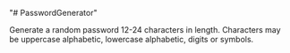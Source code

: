 "# PasswordGenerator" 

Generate a random password 12-24 characters in length.
Characters may be uppercase alphabetic, lowercase alphabetic, digits or symbols. 